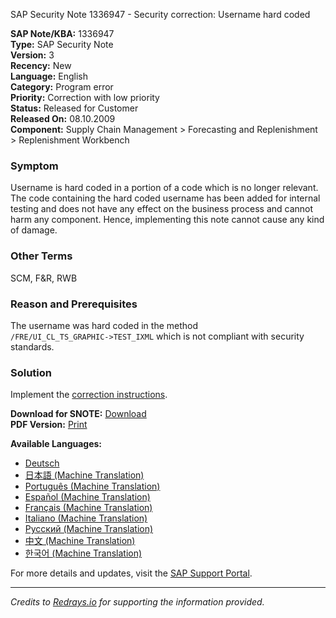 SAP Security Note 1336947 - Security correction: Username hard coded

**SAP Note/KBA:** 1336947  
**Type:** SAP Security Note  
**Version:** 3  
**Recency:** New  
**Language:** English  
**Category:** Program error  
**Priority:** Correction with low priority  
**Status:** Released for Customer  
**Released On:** 08.10.2009  
**Component:** Supply Chain Management > Forecasting and Replenishment > Replenishment Workbench

### Symptom
Username is hard coded in a portion of a code which is no longer relevant. The code containing the hard coded username has been added for internal testing and does not have any effect on the business process and cannot harm any component. Hence, implementing this note cannot cause any kind of damage.

### Other Terms
SCM, F&R, RWB

### Reason and Prerequisites
The username was hard coded in the method  
`/FRE/UI_CL_TS_GRAPHIC->TEST_IXML` which is not compliant with security standards.

### Solution
Implement the [correction instructions](https://me.sap.com/corrins/0001336947/418).

**Download for SNOTE:** [Download](https://notesdownloads.sap.com/note/0040000007865392017)  
**PDF Version:** [Print](https://me.sap.com/userapps.support.sap.com/sap/support/sfm/notes/print/0001336947?language=en-US&token=D29339A09C0D0A6A6028D620FF5375AA)

**Available Languages:**
- [Deutsch](https://me.sap.com/notes/0001336947/D)
- [日本語 (Machine Translation)](https://me.sap.com/notes/0001336947/J)
- [Português (Machine Translation)](https://me.sap.com/notes/0001336947/P)
- [Español (Machine Translation)](https://me.sap.com/notes/0001336947/S)
- [Français (Machine Translation)](https://me.sap.com/notes/0001336947/F)
- [Italiano (Machine Translation)](https://me.sap.com/notes/0001336947/I)
- [Русский (Machine Translation)](https://me.sap.com/notes/0001336947/R)
- [中文 (Machine Translation)](https://me.sap.com/notes/0001336947/1)
- [한국어 (Machine Translation)](https://me.sap.com/notes/0001336947/3)

For more details and updates, visit the [SAP Support Portal](https://me.sap.com/).

---

*Credits to [Redrays.io](https://redrays.io) for supporting the information provided.*